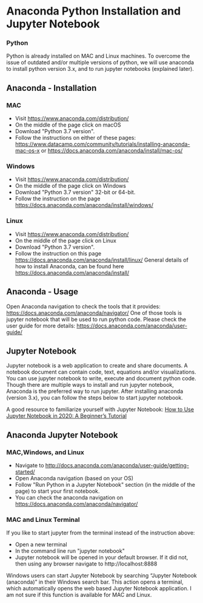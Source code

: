 # Anaconda Python Installation and Jupyter Notebook

### Python
Python is already installed on MAC and Linux machines. To overcome the issue of outdated and/or multiple versions of python, we will use anaconda to install python version 3.x, and to run jupyter notebooks (explained later).


## Anaconda - Installation
### MAC
- Visit https://www.anaconda.com/distribution/
- On the middle of the page click on macOS
- Download "Python 3.7 version".
- Follow the instructions on either of these pages:
https://www.datacamp.com/community/tutorials/installing-anaconda-mac-os-x or https://docs.anaconda.com/anaconda/install/mac-os/

### Windows
- Visit https://www.anaconda.com/distribution/
- On the middle of the page click on Windows
- Download "Python 3.7 version" 32-bit or 64-bit.
- Follow the instruction on the page https://docs.anaconda.com/anaconda/install/windows/

### Linux
- Visit https://www.anaconda.com/distribution/
- On the middle of the page click on Linux
- Download "Python 3.7 version".
- Follow the instruction on this page https://docs.anaconda.com/anaconda/install/linux/
General details of how to install Anaconda, can be found here https://docs.anaconda.com/anaconda/install/

## Anaconda - Usage
Open Anaconda navigation to check the tools that it provides: https://docs.anaconda.com/anaconda/navigator/
One of those tools is jupyter notebook that will be used to run python code. Please check the user
guide for more details: https://docs.anaconda.com/anaconda/user-guide/

## Jupyter Notebook
Jupyter notebook is a web application to create and share documents. A notebook document can
contain code, text, equations and/or visualizations. You can use jupyter notebook to write, execute
and document python code. Though there are multiple ways to install and run jupyter notebook,
Anaconda is the preferred way to run jupyter. After installing anaconda (version 3.x), you can follow
the steps below to start jupyter notebook.

A good resource to familiarize yourself with Jupyter Notebook: [How to Use Jupyter Notebook in 2020: A Beginner’s Tutorial](https://www.dataquest.io/blog/jupyter-notebook-tutorial/)

## Anaconda Jupyter Notebook
### MAC,Windows, and Linux
- Navigate to http://docs.anaconda.com/anaconda/user-guide/getting-started/
- Open Anaconda navigation (based on your OS)
- Follow "Run Python in a Jupyter Notebook" section (in the middle of the page) to start your first
notebook.
- You can check the anaconda navigation on https://docs.anaconda.com/anaconda/navigator/

### MAC and Linux Terminal
If you like to start jupyter from the terminal instead of the instruction above:
- Open a new terminal
- In the command line run "jupyter notebook"
- Jupyter notebook will be opened in your default browser. If it did not, then using any browser
navigate to http://localhost:8888

Windows users can start Jupyter Notebook by searching “Jupyter Notebook (anaconda)” in their
Windows search bar. This action opens a terminal, which automatically opens the web based Jupyter
Notebook application. I am not sure if this function is available for MAC and Linux.
